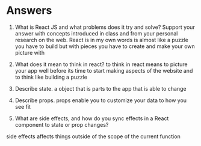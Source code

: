 # Answers

1. What is React JS and what problems does it try and solve? Support your answer with concepts introduced in class and from your personal research on the web. React is in my own words is almost like a puzzle  you have to build but with pieces you have to create and make your own picture with 

1. What does it mean to think in react? to think in react means to picture your app well before its time to start making aspects of the website and to think like building a puzzle 

   

1. Describe state. a object that is parts to the app that is able to change 

1. Describe props. props enable you to customize your data to how you see fit 

1. What are side effects, and how do you sync effects in a React component to state or prop changes?

side effects affects things outside of the scope of the current function